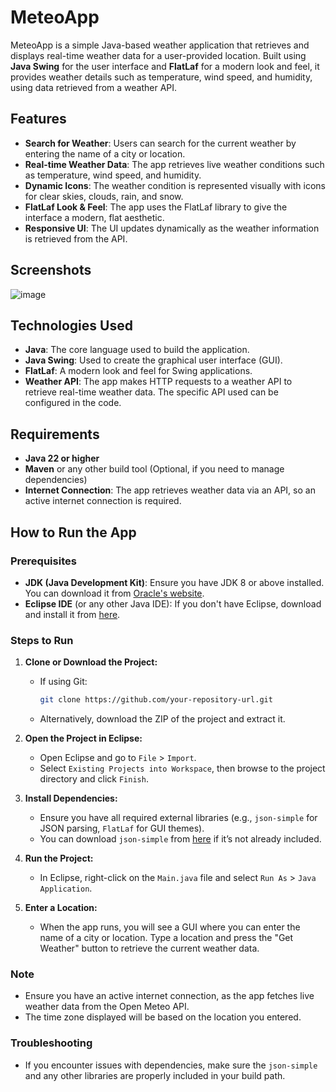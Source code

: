 # MeteoApp

MeteoApp is a simple Java-based weather application that retrieves and displays real-time weather data for a user-provided location. Built using **Java Swing** for the user interface and **FlatLaf** for a modern look and feel, it provides weather details such as temperature, wind speed, and humidity, using data retrieved from a weather API.

## Features

- **Search for Weather**: Users can search for the current weather by entering the name of a city or location.
- **Real-time Weather Data**: The app retrieves live weather conditions such as temperature, wind speed, and humidity.
- **Dynamic Icons**: The weather condition is represented visually with icons for clear skies, clouds, rain, and snow.
- **FlatLaf Look & Feel**: The app uses the FlatLaf library to give the interface a modern, flat aesthetic.
- **Responsive UI**: The UI updates dynamically as the weather information is retrieved from the API.

## Screenshots

![image](https://github.com/user-attachments/assets/5c56198d-064c-4387-8d9c-292e18c01d52)


## Technologies Used

- **Java**: The core language used to build the application.
- **Java Swing**: Used to create the graphical user interface (GUI).
- **FlatLaf**: A modern look and feel for Swing applications.
- **Weather API**: The app makes HTTP requests to a weather API to retrieve real-time weather data. The specific API used can be configured in the code.

## Requirements

- **Java 22 or higher**
- **Maven** or any other build tool (Optional, if you need to manage dependencies)
- **Internet Connection**: The app retrieves weather data via an API, so an active internet connection is required.

## How to Run the App

### Prerequisites

- **JDK (Java Development Kit)**: Ensure you have JDK 8 or above installed. You can download it from [Oracle's website](https://www.oracle.com/java/technologies/javase-downloads.html).
- **Eclipse IDE** (or any other Java IDE): If you don't have Eclipse, download and install it from [here](https://www.eclipse.org/downloads/).

### Steps to Run

1. **Clone or Download the Project:**

   - If using Git:
     ```bash
     git clone https://github.com/your-repository-url.git
     ```
   - Alternatively, download the ZIP of the project and extract it.

2. **Open the Project in Eclipse:**
   - Open Eclipse and go to `File` > `Import`.
   - Select `Existing Projects into Workspace`, then browse to the project directory and click `Finish`.

3. **Install Dependencies:**
   - Ensure you have all required external libraries (e.g., `json-simple` for JSON parsing, `FlatLaf` for GUI themes).
   - You can download `json-simple` from [here](https://code.google.com/archive/p/json-simple/downloads) if it’s not already included.

4. **Run the Project:**
   - In Eclipse, right-click on the `Main.java` file  and select `Run As` > `Java Application`.

5. **Enter a Location:**
   - When the app runs, you will see a GUI where you can enter the name of a city or location. Type a location and press the "Get Weather" button to retrieve the current weather data.

### Note

- Ensure you have an active internet connection, as the app fetches live weather data from the Open Meteo API.
- The time zone displayed will be based on the location you entered.

### Troubleshooting

- If you encounter issues with dependencies, make sure the `json-simple` and any other libraries are properly included in your build path.

